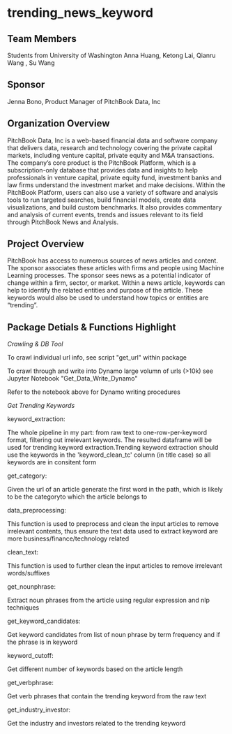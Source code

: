 # trending_news_keyword

## Team Members
Students from University of Washington
Anna Huang, Ketong Lai, Qianru Wang , Su Wang

## Sponsor
Jenna Bono, Product Manager of PitchBook Data, Inc
  
## Organization Overview
PitchBook Data, Inc is a web-based financial data and software company that delivers data, research and technology covering the private capital markets, including venture capital, private equity and M&A transactions. The company’s core product is the PitchBook Platform, which is a subscription-only database that provides data and insights to help professionals in venture capital, private equity fund, investment banks and law firms understand the investment market and make decisions. Within the PitchBook Platform, users can also use a variety of software and analysis tools to run targeted searches, build financial models, create data visualizations, and build custom benchmarks. It also provides commentary and analysis of current events, trends and issues relevant to its field through PitchBook News and Analysis. 

## Project Overview
PitchBook has access to numerous sources of news articles and content. The sponsor associates these articles with firms and people using Machine Learning processes. The sponsor sees news as a potential indicator of change within a firm, sector, or market. 
Within a news article, keywords can help to identify the related entities and purpose of the article. These keywords would also be used to understand how topics or entities are “trending”. 

## Package Detials & Functions Highlight
*Crawling & DB Tool*

To crawl individual url info, see script "get_url" within package

To crawl through and write into Dynamo large volumn of urls (>10k) see Jupyter Notebook "Get_Data_Write_Dynamo"

Refer to the notebook above for Dynamo writing procedures


*Get Trending Keywords*

keyword_extraction:

The whole pipeline in my part: from raw text to one-row-per-keyword format, filtering out irrelevant keywords. The resulted dataframe will be used for trending keyword extraction.Trending keyword extraction should use the keywords in the 'keyword_clean_tc' column (in title case) so all keywords are in consitent form

get_category: 

Given the url of an article generate the first word in the path, which is likely to be the categoryto which the article belongs to

data_preprocessing: 

This function is used to preprocess and clean the input articles to remove irrelevant contents, thus ensure the text data used to extract keyword are more business/finance/technology related

clean_text: 

This function is used to further clean the input articles to remove irrelevant words/suffixes

get_nounphrase:

Extract noun phrases from the article using regular expression and nlp techniques

get_keyword_candidates: 

Get keyword candidates from list of noun phrase by term frequency and if the phrase is in keyword

keyword_cutoff: 

Get different number of keywords based on the article length

get_verbphrase: 

Get verb phrases that contain the trending keyword from the raw text

get_industry_investor: 

Get the industry and investors related to the trending keyword

